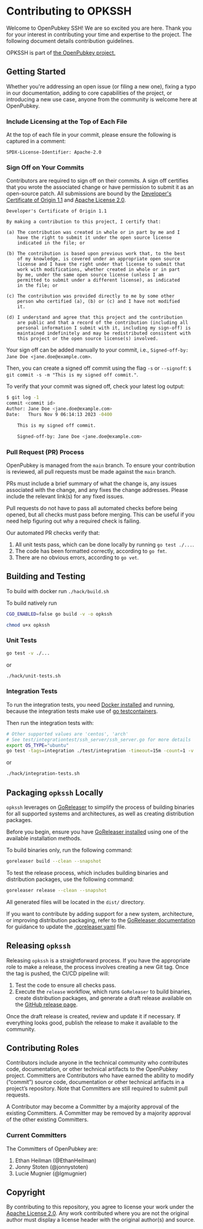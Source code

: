 # Contributing to OPKSSH

Welcome to OpenPubkey SSH! We are so excited you are here. Thank you for your interest in contributing your time and expertise to the project. The following document details contribution guidelines.

OPKSSH is part of [the OpenPubkey project.](https://github.com/openpubkey/openpubkey/blob/main/CONTRIBUTING.md)

## Getting Started

Whether you're addressing an open issue (or filing a new one), fixing a typo in our documentation, adding to core capabilities of the project, or introducing a new use case, anyone from the community is welcome here at OpenPubkey.

### Include Licensing at the Top of Each File

At the top of each file in your commit, please ensure the following is captured in a comment:

` SPDX-License-Identifier: Apache-2.0 `

### Sign Off on Your Commits

Contributors are required to sign off on their commits. A sign off certifies that you wrote the associated change or have permission to submit it as an open-source patch. All submissions are bound by the [Developer's Certificate of Origin 1.1](https://developercertificate.org/) and [Apache License 2.0](https://www.apache.org/licenses/LICENSE-2.0).

```
Developer's Certificate of Origin 1.1

By making a contribution to this project, I certify that:

(a) The contribution was created in whole or in part by me and I
    have the right to submit it under the open source license
    indicated in the file; or

(b) The contribution is based upon previous work that, to the best
    of my knowledge, is covered under an appropriate open source
    license and I have the right under that license to submit that
    work with modifications, whether created in whole or in part
    by me, under the same open source license (unless I am
    permitted to submit under a different license), as indicated
    in the file; or

(c) The contribution was provided directly to me by some other
    person who certified (a), (b) or (c) and I have not modified
    it.

(d) I understand and agree that this project and the contribution
    are public and that a record of the contribution (including all
    personal information I submit with it, including my sign-off) is
    maintained indefinitely and may be redistributed consistent with
    this project or the open source license(s) involved.
```

Your sign off can be added manually to your commit, i.e., `Signed-off-by: Jane Doe <jane.doe@example.com>`.

Then, you can create a signed off commit using the flag `-s` or `--signoff`:
`$ git commit -s -m "This is my signed off commit."`.

To verify that your commit was signed off, check your latest log output:

```bash
$ git log -1
commit <commit id>
Author: Jane Doe <jane.doe@example.com>
Date:   Thurs Nov 9 06:14:13 2023 -0400

    This is my signed off commit.

    Signed-off-by: Jane Doe <jane.doe@example.com>
```

### Pull Request (PR) Process

OpenPubkey is managed from the `main` branch. To ensure your contribution is reviewed, all pull requests must be made against the `main` branch.

PRs must include a brief summary of what the change is, any issues associated with the change, and any fixes the change addresses. Please include the relevant link(s) for any fixed issues.

Pull requests do not have to pass all automated checks before being opened, but all checks must pass before merging. This can be useful if you need help figuring out why a required check is failing.

Our automated PR checks verify that:

 1. All unit tests pass, which can be done locally by running `go test ./...`.
 2. The code has been formatted correctly, according to `go fmt`.
 3. There are no obvious errors, according to `go vet`.

## Building and Testing

To build with docker run `./hack/build.sh`

To build natively run

```bash
CGO_ENABLED=false go build -v -o opkssh

chmod u+x opkssh
```

### Unit Tests

```bash
go test -v ./...
```

or

```bash
./hack/unit-tests.sh
```

### Integration Tests

To run the integration tests, you need
[Docker installed](https://docs.docker.com/engine/install/)
and running, because the integration tests make use of
[go testcontainers](https://golang.testcontainers.org/).

Then run the integration tests with:

```bash
# Other supported values are 'centos', 'arch'
# See test/integrationtest/ssh_server/ssh_server.go for more details
export OS_TYPE="ubuntu"
go test -tags=integration ./test/integration -timeout=15m -count=1 -v
```

or

```bash
./hack/integration-tests.sh
```

## Packaging `opkssh` Locally

`opkssh` leverages on [GoReleaser](https://goreleaser.com/) to simplify the process of building binaries for all supported systems and architectures, as well as creating distribution packages.

Before you begin, ensure you have [GoReleaser installed](https://goreleaser.com/install/) using one of the available installation methods.

To build binaries only, run the following command:

```bash
goreleaser build --clean --snapshot
```

To test the release process, which includes building binaries and distribution packages, use the following command:

```bash
goreleaser release --clean --snapshot
```

All generated files will be located in the `dist/` directory.

If you want to contribute by adding support for a new system, architecture, or improving distribution packaging, refer to the [GoReleaser documentation](https://goreleaser.com/customization/) for guidance to update the [.goreleaser.yaml](.goreleaser.yaml) file.

## Releasing `opkssh`

Releasing `opkssh` is a straightforward process. If you have the appropriate role to make a release, the process involves creating a new Git tag. Once the tag is pushed, the CI/CD pipeline will:

1. Test the code to ensure all checks pass.
2. Execute the `release` workflow, which runs `GoReleaser` to build binaries, create distribution packages, and generate a draft release available on the [GitHub release page](https://github.com/openpubkey/opkssh/releases).

Once the draft release is created, review and update it if necessary. If everything looks good, publish the release to make it available to the community.

## Contributing Roles

Contributors include anyone in the technical community who contributes code, documentation, or other technical artifacts to the OpenPubkey project.
Committers are Contributors who have earned the ability to modify (“commit”) source code, documentation or other technical artifacts in a project’s repository. Note that Committers are still required to submit pull requests.

A Contributor may become a Committer by a majority approval of the existing Committers. A Committer may be removed by a majority approval of the other existing Committers.

### Current Committers

The Committers of OpenPubkey are:

1. Ethan Heilman (@EthanHeilman)
2. Jonny Stoten (@jonnystoten)
3. Lucie Mugnier (@lgmugnier)

## Copyright

By contributing to this repository, you agree to license your work under the [Apache License 2.0](https://www.apache.org/licenses/LICENSE-2.0). Any work contributed where you are not the original author must display a license header with the original author(s) and source.
